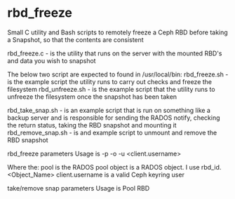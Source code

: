 # rbd_freeze
Small C utility and Bash scripts to remotely freeze a Ceph RBD before taking a Snapshot, so that the contents are consistent

rbd_freeze.c - is the utility that runs on the server with the mounted RBD's and data you wish to snapshot

The below two script are expected to found in /usr/local/bin:
rbd_freeze.sh - is the example script the utility runs to carry out checks and freeze the filesystem
rbd_unfreeze.sh - is the example script that the utility runs to unfreeze the filesystem once the snapshot has been taken

rbd_take_snap.sh - is an example script that is run on something like a backup server and is responsible for sending the RADOS notify, checking the return status, taking the RBD snapshot and mounting it
rbd_remove_snap.sh - is and example script to unmount and remove the RBD snapshot

rbd_freeze parameters
Usage is -p <pool> -o <object> -u <client.username>

Where the: 
pool is the RADOS pool
object is a RADOS object. I use rbd_id.<Object_Name>
client.username is a valid Ceph keyring user

take/remove snap parameters
Usage is <RADOS client name> Pool RBD
